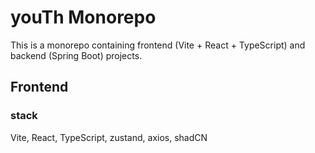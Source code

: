 # youTh Monorepo

This is a monorepo containing frontend (Vite + React + TypeScript) and backend (Spring Boot) projects.

## Frontend

### stack

Vite, React, TypeScript, zustand, axios, shadCN
